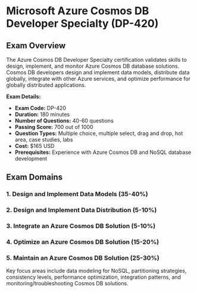 # Microsoft Azure Cosmos DB Developer Specialty (DP-420)

## Exam Overview

The Azure Cosmos DB Developer Specialty certification validates skills to design, implement, and monitor Azure Cosmos DB database solutions. Cosmos DB developers design and implement data models, distribute data globally, integrate with other Azure services, and optimize performance for globally distributed applications.

**Exam Details:**
- **Exam Code:** DP-420
- **Duration:** 180 minutes
- **Number of Questions:** 40-60 questions
- **Passing Score:** 700 out of 1000
- **Question Types:** Multiple choice, multiple select, drag and drop, hot area, case studies, labs
- **Cost:** $165 USD
- **Prerequisites:** Experience with Azure Cosmos DB and NoSQL database development

## Exam Domains

### 1. Design and Implement Data Models (35-40%)
### 2. Design and Implement Data Distribution (5-10%)
### 3. Integrate an Azure Cosmos DB Solution (5-10%)
### 4. Optimize an Azure Cosmos DB Solution (15-20%)
### 5. Maintain an Azure Cosmos DB Solution (25-30%)

Key focus areas include data modeling for NoSQL, partitioning strategies, consistency levels, performance optimization, integration patterns, and monitoring/troubleshooting Cosmos DB solutions.